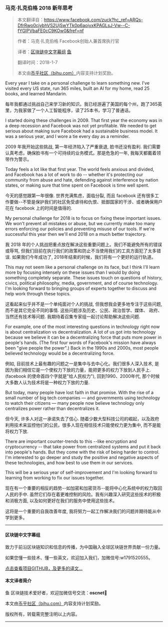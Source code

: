 ###  马克·扎克伯格 2018 新年思考

> 本文翻译自：https://www.facebook.com/zuck?hc_ref=ARQs-DfrRwo0cjybhVS2UjSwYTk0p6aoiyxKPAGLsJ-Vw--C-fYGIPVbaFE0cC9KOw0&fref=nf
>
> 作者：马克·扎克伯格 Facebook创始人兼首席执行官
>
> 译者：[区块链中文字幕组](https://github.com/BlockchainTranslator) [鱼](https://github.com/oscnet)
>
> 翻译时间：2018-1-7
>
> 本文由[币乎社区（bihu.com）](http://www.bihu.com)内容支持计划奖励。

Every year I take on a personal challenge to learn something new. I've visited every US state, run 365 miles, built an AI for my home, read 25 books, and learned Mandarin.

每年我都通过挑战自己来学习新的知识。我已经游遍了美国的每个州，跑了365英里，为我家做了一个人工智能程序，读了25本书，学习了普通话。

I started doing these challenges in 2009. That first year the economy was in a deep recession and Facebook was not yet profitable. We needed to get serious about making sure Facebook had a sustainable business model. It was a serious year, and I wore a tie every day as a reminder.

2009 年我开始这些挑战, 第一年经济陷入了严重衰退, 脸书还没有盈利. 我们需要认真考虑，确保脸书有一个可持续的业务模式。那是危急的一年, 我每天都戴着领带作为警示。

Today feels a lot like that first year. The world feels anxious and divided, and Facebook has a lot of work to do -- whether it's protecting our community from abuse and hate, defending against interference by nation states, or making sure that time spent on Facebook is time well spent.

今天的感觉跟第一年很像. 世界充满焦虑，面临分裂, 而且 facebook 还有很多工作要做--不管是保护我们的社区免受虐待和仇恨、抵御国家的干涉、或者确保用户花在 facebook 上的时间是值得的.

My personal challenge for 2018 is to focus on fixing these important issues. We won't prevent all mistakes or abuse, but we currently make too many errors enforcing our policies and preventing misuse of our tools. If we're successful this year then we'll end 2018 on a much better trajectory.

我 2018 年的个人挑战把重点放在解决这些重要问题上。我们不能避免所有的错误或辱骂, 但我们目前在执行我们的政策和防止不当使用我们的工具方面犯了太多错误. 如果我们今年成功了, 2018年结束的时候，我们将有一个更好的运行轨道。

This may not seem like a personal challenge on its face, but I think I'll learn more by focusing intensely on these issues than I would by doing something completely separate. These issues touch on questions of history, civics, political philosophy, media, government, and of course technology. I'm looking forward to bringing groups of experts together to discuss and help work through these topics.

这看起来似乎并不是一个单纯面对个人的挑战, 但我想我会更多地专注于这些问题, 而不是其它完全不同的事情. 这些问题涉及历史、公民、政治哲学、媒体、 政府、当然还有技术等问题. 我期待着召集专家组一起讨论帮助解决这些问题.

For example, one of the most interesting questions in technology right now is about centralization vs decentralization. A lot of us got into technology because we believe it can be a decentralizing force that puts more power in people's hands. (The first four words of Facebook's mission have always been "give people the power".) Back in the 1990s and 2000s, most people believed technology would be a decentralizing force.

例如, 目前技术上最有趣的问题之一是集中与去中心化。我们很多人深入技术, 是因为我们相信它是一个使权力下放的力量，能把更多的权力下放到人民手上. (facebook 的使命首四个字就是"给人民权力"), 回到1990、2000年代, 那个时候大多数人认为技术将是一种权力下放的力量.

But today, many people have lost faith in that promise. With the rise of a small number of big tech companies — and governments using technology to watch their citizens — many people now believe technology only centralizes power rather than decentralizes it.

但今天, 许多人对这一承诺失去了信心. 随着少数大型科技公司的崛起，以及政府利用技术来监控他们的公民，很多人现在相信技术只能使权力更为集中, 而不是能将权力下放.

There are important counter-trends to this --like encryption and cryptocurrency -- that take power from centralized systems and put it back into people's hands. But they come with the risk of being harder to control. I'm interested to go deeper and study the positive and negative aspects of these technologies, and how best to use them in our services.

This will be a serious year of self-improvement and I'm looking forward to learning from working to fix our issues together.

现在有一个重要的相反的趋势--如加密和加密货币--能将中心化系统中的权力取回人民的手中. 虽然它们存在着更难控制的风险。我有兴趣深入研究这些技术的积极和消极方面, 以及如何更好在我们的服务中使用这些技术。

这将是一个重要的自我改善年度, 我将努力一起工作解决我们的问题并期待能从中学到更多。

----------------------------------------------------

#### 区块链中文字幕组

致力于前沿区块链知识和信息的传播，为中国融入全球区块链世界贡献一份力量。

如果您懂一些技术、懂一些英文，欢迎加入我们，加微信号:w1791520555。

[点击查看项目GITHUB，及更多的译文...](https://github.com/BlockchainTranslator/EOS)

#### 本文译者简介

鱼 区块链技术爱好者，欢迎加微信号交流：**oscnet**

本文由[币乎社区（bihu.com）](http://www.bihu.com)内容支持计划奖励。

版权所有，转载需完整注明以上内容。

----------------------------------------------------
